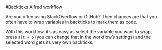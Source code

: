 #Backticks Alfred workflow

Are you often using StackOverflow or GitHub? Then chances are that you often have to wrap variables in backticks to mark them as code.

With this workflow, it’s as easy as select the variable you want to wrap, press `alt + o` (you can change that in the workflow’s settings) and the selected word gets its very own backticks.
